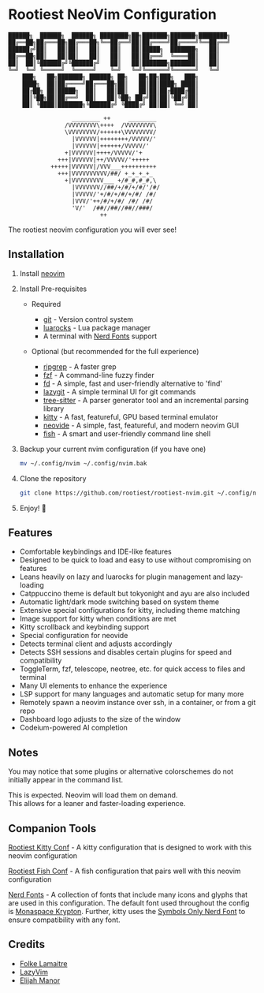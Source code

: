 # Rootiest NeoVim Configuration

```none
██████╗  ██████╗  ██████╗ ████████╗██╗███████╗███████╗████████╗
██╔══██╗██╔═══██╗██╔═══██╗╚══██╔══╝██║██╔════╝██╔════╝╚══██╔══╝
██████╔╝██║   ██║██║   ██║   ██║   ██║█████╗  ███████╗   ██║
██╔══██╗██║   ██║██║   ██║   ██║   ██║██╔══╝  ╚════██║   ██║
██║  ██║╚██████╔╝╚██████╔╝   ██║   ██║███████╗███████║   ██║
╚═╝  ╚═╝ ╚═════╝  ╚═════╝    ╚═╝   ╚═╝╚══════╝╚══════╝   ╚═╝
    ███╗   ██╗███████╗ ██████╗ ██╗   ██╗██╗███╗   ███╗
    ████╗  ██║██╔════╝██╔═══██╗██║   ██║██║████╗ ████║
    ██╔██╗ ██║█████╗  ██║   ██║██║   ██║██║██╔████╔██║
    ██║╚██╗██║██╔══╝  ██║   ██║╚██╗ ██╔╝██║██║╚██╔╝██║
    ██║ ╚████║███████╗╚██████╔╝ ╚████╔╝ ██║██║ ╚═╝ ██║

                  ________ ++     ________
                /VVVVVVVV\++++  /VVVVVVVV\
                \VVVVVVVV/++++++\VVVVVVVV/
                  |VVVVVV|++++++++/VVVVV/'
                  |VVVVVV|++++++/VVVVV/'
                +|VVVVVV|++++/VVVVV/'+
              +++|VVVVVV|++/VVVVV/'+++++
            +++++|VVVVVV|/VVV___++++++++++
              +++|VVVVVVVVVV/##/ +_+_+_+_
                +|VVVVVVVVV___ +/#_#,#_#,\
                  |VVVVVVV//##/+/#/+/#/'/#/
                  |VVVVV/'+/#/+/#/+/#/ /#/
                  |VVV/'++/#/+/#/ /#/ /#/
                  'V/'  /##//##//##//###/
                          ++
```

The rootiest neovim configuration you will ever see!

## Installation

1. Install [neovim](https://github.com/neovim/neovim/blob/master/INSTALL.md)
2. Install Pre-requisites

   - Required

     - [git](https://git-scm.com/) -
       Version control system
     - [luarocks](https://luarocks.org/) -
       Lua package manager
     - A terminal with [Nerd Fonts](https://github.com/ryanoasis/nerd-fonts/) support

   - Optional (but recommended for the full experience)
     - [ripgrep](https://github.com/BurntSushi/ripgrep) -
       A faster grep
     - [fzf](https://github.com/junegunn/fzf) -
       A command-line fuzzy finder
     - [fd](https://github.com/sharkdp/fd) -
       A simple, fast and user-friendly alternative to 'find'
     - [lazygit](https://github.com/jesseduffield/lazygit) -
       A simple terminal UI for git commands
     - [tree-sitter](https://github.com/tree-sitter/tree-sitter/) -
       A parser generator tool and an incremental parsing library
     - [kitty](https://sw.kovidgoyal.net/kitty/) -
       A fast, featureful, GPU based terminal emulator
     - [neovide](https://neovide.dev/) -
       A simple, fast, featureful, and modern neovim GUI
     - [fish](https://fishshell.com/) -
       A smart and user-friendly command line shell

3. Backup your current nvim configuration (if you have one)

   ```bash
   mv ~/.config/nvim ~/.config/nvim.bak
   ```

4. Clone the repository

   ```bash
   git clone https://github.com/rootiest/rootiest-nvim.git ~/.config/nvim
   ```

5. Enjoy! 🎉

## Features

- Comfortable keybindings and IDE-like features
- Designed to be quick to load and easy to use without compromising on features
- Leans heavily on lazy and luarocks for plugin management and lazy-loading
- Catppuccino theme is default but tokyonight and ayu are also included
- Automatic light/dark mode switching based on system theme
- Extensive special configurations for kitty, including theme matching
- Image support for kitty when conditions are met
- Kitty scrollback and keybinding support
- Special configuration for neovide
- Detects terminal client and adjusts accordingly
- Detects SSH sessions and disables certain plugins for speed and compatibility
- ToggleTerm, fzf, telescope, neotree, etc. for quick access to files and terminal
- Many UI elements to enhance the experience
- LSP support for many languages and automatic setup for many more
- Remotely spawn a neovim instance over ssh, in a container, or from a git repo
- Dashboard logo adjusts to the size of the window
- Codeium-powered AI completion

## Notes

You may notice that some plugins or alternative colorschemes do not
initially appear in the command list.

This is expected. Neovim will load them on demand.  
This allows for a leaner and faster-loading experience.

## Companion Tools

[Rootiest Kitty Conf](https://github.com/rootiest/rootiest-kitty) -
A kitty configuration that is designed to work with this neovim configuration

[Rootiest Fish Conf](https://github.com/rootiest/rootiest-fish-conf) -
A fish configuration that pairs well with this neovim configuration

[Nerd Fonts](https://github.com/ryanoasis/nerd-fonts/) -
A collection of fonts that include many icons and glyphs that are used in this configuration.
The default font used throughout the config is
[Monaspace Krypton](https://github.com/ryanoasis/nerd-fonts/releases/latest/download/Monaspace.zip).
Further, kitty uses the
[Symbols Only Nerd Font](https://github.com/ryanoasis/nerd-fonts/releases/latest/download/NerdFontsSymbolsOnly.zip)
to ensure compatibility with any font.

## Credits

- [Folke Lamaitre](https://github.com/folke)
- [LazyVim](https://github.com/LazyVim/LazyVim)
- [Elijah Manor](https://github.com/elijahmanor/elijahmanor)
